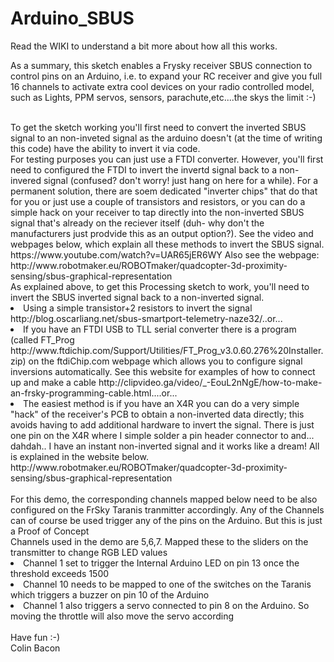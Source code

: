 # Arduino_SBUS
Read the WIKI to understand a bit more about how all this works. 

As a summary, this sketch enables a Frysky receiver SBUS connection to control pins on an Arduino, i.e. to expand your RC receiver and give you full 16 channels to activate extra cool devices on your radio controlled model, such as Lights, PPM servos, sensors, parachute,etc....the skys the limit :-)

<br>
To get the sketch working you'll first need to convert the inverted SBUS signal to an non-inveted signal as the arduino doesn't (at the time of writing this code) have the ability to invert it via code. 
<br>
For testing purposes you can just use a FTDI converter. However, you'll first need to configured the FTDI to invert the invertd signal back to a non-invered signal (confused? don't worry! just hang on here for a while). For a permanent solution, there are soem dedicated "inverter chips" that do that for you or just use a couple of  transistors and resistors, or you can do a simple hack on your receiver to tap directly into the non-inverted SBUS signal that's already on the reciever itself (duh- why don't the manufacturers just prodvide this as an output option?). See the video and webpages below, which explain all these methods to invert the SBUS signal. 
<Br>
https://www.youtube.com/watch?v=UAR65jER6WY
 Also see the webpage: 
 http://www.robotmaker.eu/ROBOTmaker/quadcopter-3d-proximity-sensing/sbus-graphical-representation
  

<br>
As explained above, to get this Processing sketch to work, you'll need to invert the SBUS inverted signal back to a non-inverted signal. 
<li>
Using a simple transistor+2 resistors to invert the signal http://blog.oscarliang.net/sbus-smartport-telemetry-naze32/..or...
 <li>
If you have an FTDI USB to TLL serial converter there is a program  (called FT_Prog http://www.ftdichip.com/Support/Utilities/FT_Prog_v3.0.60.276%20Installer.zip) on the ftdiChip.com webpage which allows you to configure signal inversions automatically. See this website for examples of how to connect up and make a cable http://clipvideo.ga/video/_-EouL2nNgE/how-to-make-an-frsky-programming-cable.html....or...
<li>
The easiest method is if you have an X4R you can do a very simple "hack" of the receiver's PCB to obtain a non-inverted data directly; this avoids having to add additional hardware to invert the signal. There is just one pin on the X4R where I simple solder a pin header connector to and... dahdah.. I have an instant non-inverted signal and it works like a dream!  All is explained in the website below. 
 http://www.robotmaker.eu/ROBOTmaker/quadcopter-3d-proximity-sensing/sbus-graphical-representation
</li>
<br>
For this demo, the corresponding channels mapped below need to be also configured on the FrSky Taranis tranmitter accordingly.
Any of the Channels can of course be used trigger any of the pins on the Arduino. But this is just a Proof of Concept
<br>
Channels used in the demo are 5,6,7. Mapped these to the sliders on the transmitter to change RGB LED values
<li>
Channel 1 set to trigger the Internal Arduino LED on pin 13 once the threshold exceeds 1500
<li>
Channel 10 needs to be mapped to one of the switches on the Taranis which triggers a buzzer on pin 10 of the Arduino 
<li>
 Channel 1 also triggers a servo connected to pin 8 on the Arduino. So moving the throttle will also move the servo according
 </li>
 <br>
 Have fun :-)
 <br>
 Colin Bacon
